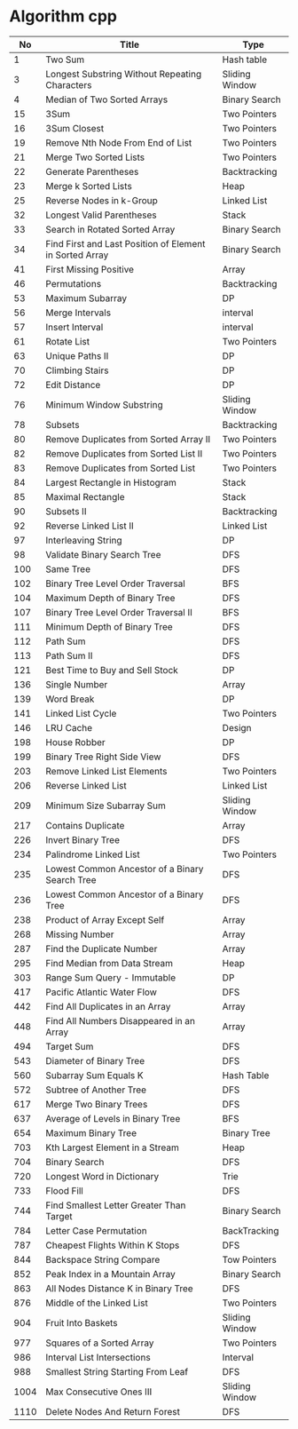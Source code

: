 # Algorithm cpp

| No   | Title                                                   | Type           |
| ---- | ------------------------------------------------------- | -------------- |
| 1    | Two Sum                                                 | Hash table     |
| 3    | Longest Substring Without Repeating Characters          | Sliding Window |
| 4    | Median of Two Sorted Arrays                             | Binary Search  |
| 15   | 3Sum                                                    | Two Pointers   |
| 16   | 3Sum Closest                                            | Two Pointers   |
| 19   | Remove Nth Node From End of List                        | Two Pointers   |
| 21   | Merge Two Sorted Lists                                  | Two Pointers   |
| 22   | Generate Parentheses                                    | Backtracking   |
| 23   | Merge k Sorted Lists                                    | Heap           |
| 25   | Reverse Nodes in k-Group                                | Linked List    |
| 32   | Longest Valid Parentheses                               | Stack          |
| 33   | Search in Rotated Sorted Array                          | Binary Search  |
| 34   | Find First and Last Position of Element in Sorted Array | Binary Search  |
| 41   | First Missing Positive                                  | Array          |
| 46   | Permutations                                            | Backtracking   |
| 53   | Maximum Subarray                                        | DP             |
| 56   | Merge Intervals                                         | interval       |
| 57   | Insert Interval                                         | interval       |
| 61   | Rotate List                                             | Two Pointers   |
| 63   | Unique Paths II                                         | DP             |
| 70   | Climbing Stairs                                         | DP             |
| 72   | Edit Distance                                           | DP             |
| 76   | Minimum Window Substring                                | Sliding Window |
| 78   | Subsets                                                 | Backtracking   |
| 80   | Remove Duplicates from Sorted Array II                  | Two Pointers   |
| 82   | Remove Duplicates from Sorted List II                   | Two Pointers   |
| 83   | Remove Duplicates from Sorted List                      | Two Pointers   |
| 84   | Largest Rectangle in Histogram                          | Stack          |
| 85   | Maximal Rectangle                                       | Stack          |
| 90   | Subsets II                                              | Backtracking   |
| 92   | Reverse Linked List II                                  | Linked List    |
| 97   | Interleaving String                                     | DP             |
| 98   | Validate Binary Search Tree                             | DFS            |
| 100  | Same Tree                                               | DFS            |
| 102  | Binary Tree Level Order Traversal                       | BFS            |
| 104  | Maximum Depth of Binary Tree                            | DFS            |
| 107  | Binary Tree Level Order Traversal II                    | BFS            |
| 111  | Minimum Depth of Binary Tree                            | DFS            |
| 112  | Path Sum                                                | DFS            |
| 113  | Path Sum II                                             | DFS            |
| 121  | Best Time to Buy and Sell Stock                         | DP             |
| 136  | Single Number                                           | Array          |
| 139  | Word Break                                              | DP             |
| 141  | Linked List Cycle                                       | Two Pointers   |
| 146  | LRU Cache                                               | Design         |
| 198  | House Robber                                            | DP             |
| 199  | Binary Tree Right Side View                             | DFS            |
| 203  | Remove Linked List Elements                             | Two Pointers   |
| 206  | Reverse Linked List                                     | Linked List    |
| 209  | Minimum Size Subarray Sum                               | Sliding Window |
| 217  | Contains Duplicate                                      | Array          |
| 226  | Invert Binary Tree                                      | DFS            |
| 234  | Palindrome Linked List                                  | Two Pointers   |
| 235  | Lowest Common Ancestor of a Binary Search Tree          | DFS            |
| 236  | Lowest Common Ancestor of a Binary Tree                 | DFS            |
| 238  | Product of Array Except Self                            | Array          |
| 268  | Missing Number                                          | Array          |
| 287  | Find the Duplicate Number                               | Array          |
| 295  | Find Median from Data Stream                            | Heap           |
| 303  | Range Sum Query - Immutable                             | DP             |
| 417  | Pacific Atlantic Water Flow                             | DFS            |
| 442  | Find All Duplicates in an Array                         | Array          |
| 448  | Find All Numbers Disappeared in an Array                | Array          |
| 494  | Target Sum                                              | DFS            |
| 543  | Diameter of Binary Tree                                 | DFS            |
| 560  | Subarray Sum Equals K                                   | Hash Table     |
| 572  | Subtree of Another Tree                                 | DFS            |
| 617  | Merge Two Binary Trees                                  | DFS            |
| 637  | Average of Levels in Binary Tree                        | BFS            |
| 654  | Maximum Binary Tree                                     | Binary Tree    |
| 703  | Kth Largest Element in a Stream                         | Heap           |
| 704  | Binary Search                                           | DFS            |
| 720  | Longest Word in Dictionary                              | Trie           |
| 733  | Flood Fill                                              | DFS            |
| 744  | Find Smallest Letter Greater Than Target                | Binary Search  |
| 784  | Letter Case Permutation                                 | BackTracking   |
| 787  | Cheapest Flights Within K Stops                         | DFS            |
| 844  | Backspace String Compare                                | Tow Pointers   |
| 852  | Peak Index in a Mountain Array                          | Binary Search  |
| 863  | All Nodes Distance K in Binary Tree                     | DFS            |
| 876  | Middle of the Linked List                               | Two Pointers   |
| 904  | Fruit Into Baskets                                      | Sliding Window |
| 977  | Squares of a Sorted Array                               | Two Pointers   |
| 986  | Interval List Intersections                             | Interval       |
| 988  | Smallest String Starting From Leaf                      | DFS            |
| 1004 | Max Consecutive Ones III                                | Sliding Window |
| 1110 | Delete Nodes And Return Forest                          | DFS            |
